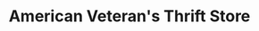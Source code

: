 ---
title: "American Veteran's Thrift Store"
url: /lewes/american-veterans-thrift-store/
shop: Gebrauchtwaren
---